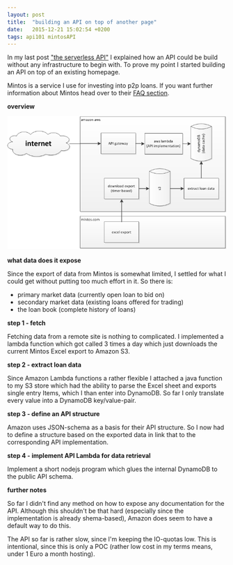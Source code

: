 ```yaml
---
layout: post
title:  "building an API on top of another page"
date:   2015-12-21 15:02:54 +0200
tags: api101 mintosAPI
---
```

In my last post ["the serverless API"](/2015/12/16/the-serverless-api.html "the serverless API") I explained how an API could be build without any infrastructure to begin with.
To prove my point I started building an API on top of an existing homepage.

Mintos is a service I use for investing into p2p loans. If you want further information about Mintos head over to their [FAQ section](https://www.mintos.com/en/faq/).

**overview**

![mintos API](/assets/mintosAPI-serverless.png)

**what data does it expose**

Since the export of data from Mintos is somewhat limited, I settled for what I could get without putting too much effort in it.
So there is:
* primary market data (currently open loan to bid on)
* secondary market data (existing loans offered for trading)
* the loan book (complete history of loans)

**step 1 - fetch**

Fetching data from a remote site is nothing to complicated. I implemented a lambda function which got called 3 times a day which just downloads the current Mintos Excel export to Amazon S3.

**step 2 - extract loan data**

Since Amazon Lambda functions a rather flexible I attached a java function to my S3 store which had the ability to parse the Excel sheet and exports single entry Items, which I than enter into DynamoDB.
So far I only translate every value into a DynamoDB key/value-pair.

**step 3 - define an API structure**

Amazon uses JSON-schema as a basis for their API structure. So I now had to define a structure based on the exported data in link that to the corresponding API implementation.

**step 4 - implement API Lambda for data retrieval**

Implement a short nodejs program which glues the internal DynamoDB to the public API schema.

**further notes**

So far I didn't find any method on how to expose any documentation for the API. Although this shouldn't be that hard (especially since the implementation is already shema-based), Amazon does seem to have a default way to do this.

The API so far is rather slow, since I'm keeping the IO-quotas low. This is intentional, since this is only a POC (rather low cost in my terms means, under 1 Euro a month hosting).
